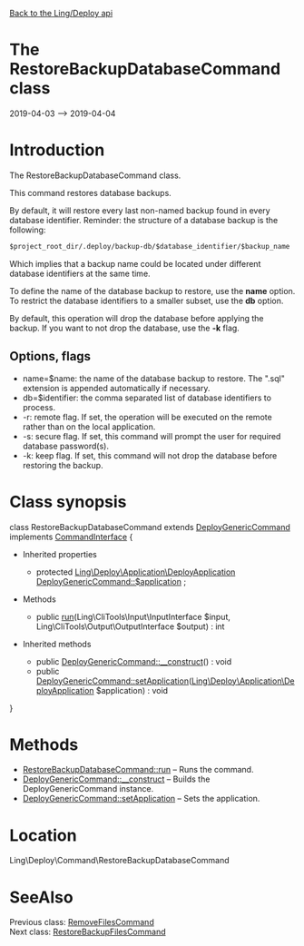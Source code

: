 [Back to the Ling/Deploy api](https://github.com/lingtalfi/Deploy/blob/master/doc/api/Ling/Deploy.md)



The RestoreBackupDatabaseCommand class
================
2019-04-03 --> 2019-04-04






Introduction
============

The RestoreBackupDatabaseCommand class.

This command restores database backups.

By default, it will restore every last non-named backup found in every database identifier.
Reminder: the structure of a database backup is the following:

```txt
$project_root_dir/.deploy/backup-db/$database_identifier/$backup_name
```

Which implies that a backup name could be located under different database identifiers at the same time.


To define the name of the database backup to restore, use the **name** option.
To restrict the database identifiers to a smaller subset, use the **db** option.


By default, this operation will drop the database before applying the backup.
If you want to not drop the database, use the **-k** flag.




Options, flags
------------
- name=$name: the name of the database backup to restore.
The ".sql" extension is appended automatically if necessary.
- db=$identifier: the comma separated list of database identifiers to process.
- -r: remote flag. If set, the operation will be executed on the remote rather than on the local application.
- -s: secure flag. If set, this command will prompt the user for required database password(s).
- -k: keep flag. If set, this command will not drop the database before restoring the backup.



Class synopsis
==============


class <span class="pl-k">RestoreBackupDatabaseCommand</span> extends [DeployGenericCommand](https://github.com/lingtalfi/Deploy/blob/master/doc/api/Ling/Deploy/Command/DeployGenericCommand.md) implements [CommandInterface](https://github.com/lingtalfi/CliTools/blob/master/doc/api/Ling/CliTools/Command/CommandInterface.md) {

- Inherited properties
    - protected [Ling\Deploy\Application\DeployApplication](https://github.com/lingtalfi/Deploy/blob/master/doc/api/Ling/Deploy/Application/DeployApplication.md) [DeployGenericCommand::$application](#property-application) ;

- Methods
    - public [run](https://github.com/lingtalfi/Deploy/blob/master/doc/api/Ling/Deploy/Command/RestoreBackupDatabaseCommand/run.md)(Ling\CliTools\Input\InputInterface $input, Ling\CliTools\Output\OutputInterface $output) : int

- Inherited methods
    - public [DeployGenericCommand::__construct](https://github.com/lingtalfi/Deploy/blob/master/doc/api/Ling/Deploy/Command/DeployGenericCommand/__construct.md)() : void
    - public [DeployGenericCommand::setApplication](https://github.com/lingtalfi/Deploy/blob/master/doc/api/Ling/Deploy/Command/DeployGenericCommand/setApplication.md)([Ling\Deploy\Application\DeployApplication](https://github.com/lingtalfi/Deploy/blob/master/doc/api/Ling/Deploy/Application/DeployApplication.md) $application) : void

}






Methods
==============

- [RestoreBackupDatabaseCommand::run](https://github.com/lingtalfi/Deploy/blob/master/doc/api/Ling/Deploy/Command/RestoreBackupDatabaseCommand/run.md) &ndash; Runs the command.
- [DeployGenericCommand::__construct](https://github.com/lingtalfi/Deploy/blob/master/doc/api/Ling/Deploy/Command/DeployGenericCommand/__construct.md) &ndash; Builds the DeployGenericCommand instance.
- [DeployGenericCommand::setApplication](https://github.com/lingtalfi/Deploy/blob/master/doc/api/Ling/Deploy/Command/DeployGenericCommand/setApplication.md) &ndash; Sets the application.





Location
=============
Ling\Deploy\Command\RestoreBackupDatabaseCommand


SeeAlso
==============
Previous class: [RemoveFilesCommand](https://github.com/lingtalfi/Deploy/blob/master/doc/api/Ling/Deploy/Command/RemoveFilesCommand.md)<br>Next class: [RestoreBackupFilesCommand](https://github.com/lingtalfi/Deploy/blob/master/doc/api/Ling/Deploy/Command/RestoreBackupFilesCommand.md)<br>
